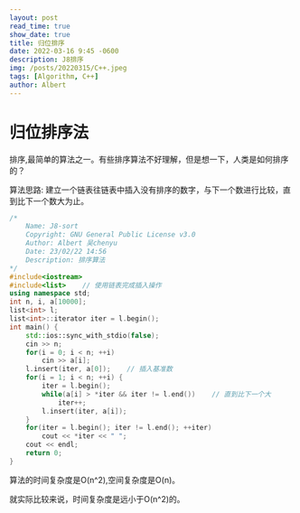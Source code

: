 ```yaml
---
layout: post
read_time: true
show_date: true
title: 归位排序
date: 2022-03-16 9:45 -0600
description: J8排序
img: /posts/20220315/C++.jpeg
tags: [Algorithm, C++]
author: Albert
---
```


# 归位排序法

排序,最简单的算法之一。有些排序算法不好理解，但是想一下，人类是如何排序的？  

算法思路: 建立一个链表往链表中插入没有排序的数字，与下一个数进行比较，直到比下一个数大为止。

```cpp
/*
    Name: J8-sort
    Copyright: GNU General Public License v3.0
    Author: Albert 吴chenyu
    Date: 23/02/22 14:56
    Description: 排序算法
*/
#include<iostream>
#include<list>    // 使用链表完成插入操作
using namespace std;
int n, i, a[10000];
list<int> l;
list<int>::iterator iter = l.begin();
int main() {
    std::ios::sync_with_stdio(false);
    cin >> n;
    for(i = 0; i < n; ++i)
        cin >> a[i];
    l.insert(iter, a[0]);    // 插入基准数
    for(i = 1; i < n; ++i) {
        iter = l.begin();
        while(a[i] > *iter && iter != l.end())    // 直到比下一个大
            iter++;
        l.insert(iter, a[i]);
    }
    for(iter = l.begin(); iter != l.end(); ++iter)
        cout << *iter << " ";
    cout << endl;
    return 0;
}
```

算法的时间复杂度是O(n^2),空间复杂度是O(n)。

就实际比较来说，时间复杂度是远小于O(n^2)的。
